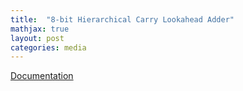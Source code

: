 ```yaml
---
title:  "8-bit Hierarchical Carry Lookahead Adder"
mathjax: true
layout: post
categories: media
---
```


[Documentation](https://mahonda.github.io/assets/pdfs/8bitadder_finalreport.pdf)



